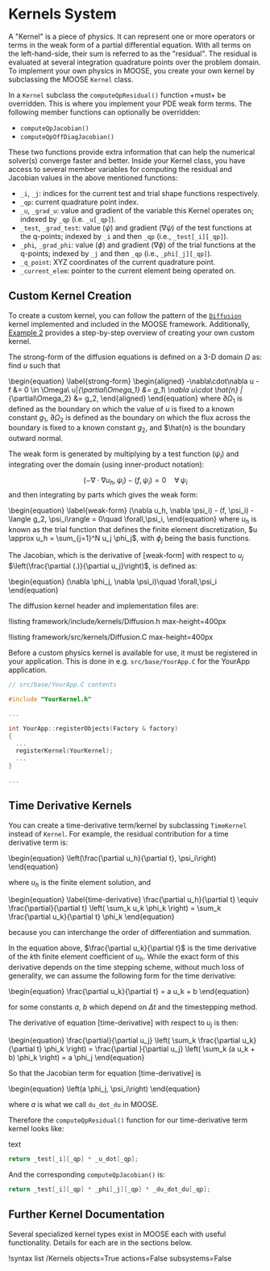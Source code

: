 # Kernels System

A "Kernel" is a piece of physics. It can represent one or more operators or terms in the weak form of
a partial differential equation.  With all terms on the left-hand-side, their sum is referred to as
the "residual". The residual is evaluated at several integration quadrature points over the problem
domain. To implement your own physics in MOOSE, you create your own kernel by subclassing the MOOSE
`Kernel` class.

In a `Kernel` subclass the `computeQpResidual()` function +must+ be overridden.  This is where you
implement your PDE weak form terms.  The following member functions can
optionally be overridden:

- `computeQpJacobian()`
- `computeQpOffDiagJacobian()`

These two functions provide extra information that can help the numerical solver(s) converge faster
and better.  Inside your Kernel class, you have access to several member variables for computing the
residual and Jacobian values in the above mentioned functions:

- `_i`, `_j`: indices for the current test and trial shape functions respectively.
- `_qp`: current quadrature point index.
- `_u`, `_grad_u`: value and gradient of the variable this Kernel operates on;
  indexed by `_qp` (i.e. `_u[_qp]`).
- `_test`, `_grad_test`: value ($\psi$) and gradient ($\nabla \psi$) of the
  test functions at the q-points; indexed by `_i` and then `_qp` (i.e., `_test[_i][_qp]`).
- `_phi`, `_grad_phi`: value ($\phi$) and gradient ($\nabla \phi$) of the
    trial functions at the q-points; indexed by `_j` and then `_qp` (i.e., `_phi[_j][_qp]`).
- `_q_point`: XYZ coordinates of the current quadrature point.
- `_current_elem`: pointer to the current element being operated on.

## Custom Kernel Creation

To create a custom kernel, you can follow the pattern of the [`Diffusion`](/Diffusion.md) kernel
implemented and included in the MOOSE framework.  Additionally,
[Example 2](examples/custom_kernel.md) provides a step-by-step overview of creating your own custom
kernel.

The strong-form of the diffusion equations is defined on a 3-D domain $\Omega$ as: find $u$ such
that

\begin{equation}
\label{strong-form}
\begin{aligned}
-\nabla\cdot\nabla u - f &= 0 \in \Omega\\
u|_{\partial\Omega_1} &= g_1\\
\nabla u\cdot \hat{n} |_{\partial\Omega_2} &= g_2,
\end{aligned}
\end{equation}
where $\partial\Omega_1$ is defined as the boundary on which the value of $u$ is fixed to a known
constant $g_1$, $\partial\Omega_2$ is defined as the boundary on which the flux across the boundary
is fixed to a known constant $g_2$, and $\hat{n} is the boundary outward normal.

The weak form is generated by multiplying by a test function ($\psi_i$) and integrating over the
domain (using inner-product notation):

$$
(-\nabla\cdot\nabla u_h, \psi_i) - (f, \psi_i) = 0\quad \forall\,\psi_i
$$
and then integrating by parts which gives the weak form:

\begin{equation}
\label{weak-form}
(\nabla u_h, \nabla \psi_i) - (f, \psi_i) - \langle g_2, \psi_i\rangle = 0\quad \forall\,\psi_i,
\end{equation}
where $u_h$ is known as the trial function that defines the finite element discretization, $u
\approx u_h = \sum_{j=1}^N u_j \phi_j$, with $\phi_j$ being the basis functions.

The Jacobian, which is the derivative of [weak-form] with respect to $u_j$
$\left(\frac{\partial (.)}{\partial u_j}\right)$, is defined as:

\begin{equation}
(\nabla \phi_j, \nabla \psi_i)\quad \forall\,\psi_i
\end{equation}

The diffusion kernel header and implementation files are:

!listing framework/include/kernels/Diffusion.h max-height=400px

!listing framework/src/kernels/Diffusion.C max-height=400px

Before a custom physics kernel is available for use, it must be registered in your application.  This
is done in e.g. `src/base/YourApp.C` for the YourApp application.

```cpp
// src/base/YourApp.C contents

#include "YourKernel.h"

...

int YourApp::registerObjects(Factory & factory)
{
  ...
  registerKernel(YourKernel);
  ...
}

...
```


## Time Derivative Kernels

You can create a time-derivative term/kernel by subclassing `TimeKernel` instead of `Kernel`.  For
example, the residual contribution for a time derivative term is:

\begin{equation}
\left(\frac{\partial u_h}{\partial t}, \psi_i\right)
\end{equation}

where $u_h$ is the finite element solution, and

\begin{equation}
\label{time-derivative}
\frac{\partial u_h}{\partial t}
\equiv
\frac{\partial}{\partial t}
\left(
    \sum_k u_k \phi_k
\right)
= \sum_k \frac{\partial u_k}{\partial t} \phi_k
\end{equation}

because you can interchange the order of differentiation and summation.

In the equation above, $\frac{\partial u_k}{\partial t}$ is the time derivative of the $k$th finite
element coefficient of $u_h$. While the exact form of this derivative depends on the time stepping
scheme, without much loss of generality, we can assume the following form for the time derivative:

\begin{equation}
\frac{\partial u_k}{\partial t} = a u_k + b
\end{equation}

for some constants $a$, $b$ which depend on $\Delta t$ and the timestepping method.

The derivative of equation [time-derivative] with respect to $u_j$ is then:

\begin{equation}
\frac{\partial}{\partial u_j} \left(
    \sum_k \frac{\partial u_k}{\partial t} \phi_k
\right) =
\frac{\partial }{\partial u_j} \left(
    \sum_k (a u_k + b) \phi_k
\right)
 = a \phi_j
\end{equation}

So that the Jacobian term for equation [time-derivative] is

\begin{equation}
\left(a \phi_j, \psi_i\right)
\end{equation}

where $a$ is what we call `du_dot_du` in MOOSE.

Therefore the `computeQpResidual()` function for our time-derivative term kernel looks like:

text
```cpp
return _test[_i][_qp] * _u_dot[_qp];
```

And the corresponding `computeQpJacobian()` is:

```cpp
return _test[_i][_qp] * _phi[_j][_qp] * _du_dot_du[_qp];
```

## Further Kernel Documentation

Several specialized kernel types exist in MOOSE each with useful functionality.  Details for each are
in the sections below.

!syntax list /Kernels objects=True actions=False subsystems=False
